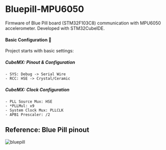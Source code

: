# Bluepill-MPU6050

Firmware of Blue Pill board (STM32F103C8) communication with MPU6050 accelerometer. Developed with STM32CubeIDE.

#### Basic Configuration :wrench:
Project starts with basic settings:

##### CubeMX: Pinout & Configuration 
```
- SYS: Debug -> Serial Wire
- RCC: HSE -> Crystal/Ceramic
```

##### CubeMX: Clock Configuration
```
- PLL Source Mux: HSE
- *PLLMul: x9
- System Clock Mux: PLLCLK
- APB1 Prescaler: /2
```

## Reference: Blue Pill pinout

![bluepill](https://os.mbed.com/media/uploads/hudakz/stm32f103c8t6_pinout_voltage01.png)
